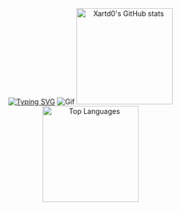 <div align="center">
 <a href="https://git.io/typing-svg"><img src="https://readme-typing-svg.demolab.com?font=Fira+Code&size=25&pause=1000&color=9E1615&center=true&vCenter=true&random=false&width=435&lines=Xartd0+%2F+Pavel;Software+Developer" alt="Typing SVG" /></a>

 <img src="https://i.pinimg.com/originals/d5/b7/9a/d5b79a59329e7456dd3e7e0cf4c04a89.gif" alt="Gif" />

   <img src="https://github-readme-stats.vercel.app/api?username=xartd0&show_icons=true&bg_color=090705&border_color=490b0b&text_color=ffffff&icon_color=700f10&title_color=ffffff" alt="Xartd0's GitHub stats" height="192px">
  <a href="https://github.com/anuraghazra/github-readme-stats">
    <img src="https://github-readme-stats.vercel.app/api/top-langs/?username=xartd0&show_icons=true&bg_color=090705&border_color=490b0b&text_color=ffffff&icon_color=700f10&title_color=ffffff&layout=compact" alt="Top Languages" height="192px">
  </a>
</div>
